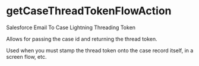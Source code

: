 # getCaseThreadTokenFlowAction
Salesforce Email To Case Lightning Threading Token

Allows for passing the case id and returning the thread token.

Used when you must stamp the thread token onto the case record itself, in a screen flow, etc.

